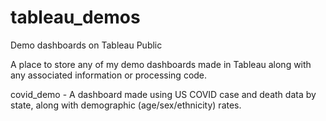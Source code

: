 # tableau_demos
Demo dashboards on Tableau Public

A place to store any of my demo dashboards made in Tableau along with any associated information or processing code.

covid_demo - A dashboard made using US COVID case and death data by state, along with demographic (age/sex/ethnicity) rates.
